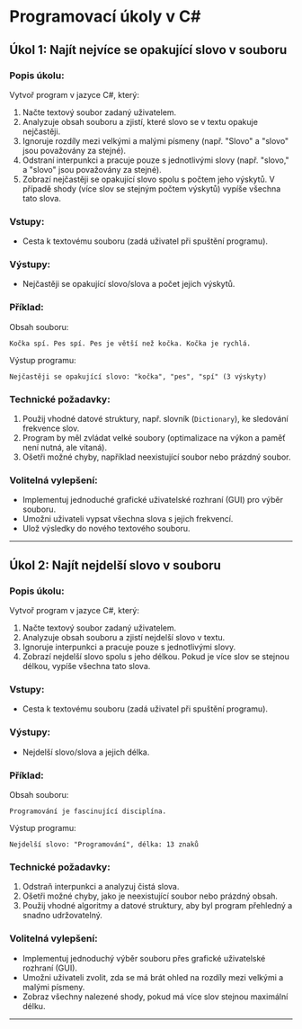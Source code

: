 
# Programovací úkoly v C#

## Úkol 1: Najít nejvíce se opakující slovo v souboru

### Popis úkolu:
Vytvoř program v jazyce C#, který:
1. Načte textový soubor zadaný uživatelem.
2. Analyzuje obsah souboru a zjistí, které slovo se v textu opakuje nejčastěji.
3. Ignoruje rozdíly mezi velkými a malými písmeny (např. "Slovo" a "slovo" jsou považovány za stejné).
4. Odstraní interpunkci a pracuje pouze s jednotlivými slovy (např. "slovo," a "slovo" jsou považovány za stejné).
5. Zobrazí nejčastěji se opakující slovo spolu s počtem jeho výskytů. V případě shody (více slov se stejným počtem výskytů) vypíše všechna tato slova.

### Vstupy:
- Cesta k textovému souboru (zadá uživatel při spuštění programu).

### Výstupy:
- Nejčastěji se opakující slovo/slova a počet jejich výskytů.

### Příklad:

Obsah souboru:
```
Kočka spí. Pes spí. Pes je větší než kočka. Kočka je rychlá.
```

Výstup programu:
```
Nejčastěji se opakující slovo: "kočka", "pes", "spí" (3 výskyty)
```

### Technické požadavky:
1. Použij vhodné datové struktury, např. slovník (`Dictionary`), ke sledování frekvence slov.
2. Program by měl zvládat velké soubory (optimalizace na výkon a paměť není nutná, ale vítaná).
3. Ošetři možné chyby, například neexistující soubor nebo prázdný soubor.

### Volitelná vylepšení:
- Implementuj jednoduché grafické uživatelské rozhraní (GUI) pro výběr souboru.
- Umožni uživateli vypsat všechna slova s jejich frekvencí.
- Ulož výsledky do nového textového souboru.

---

## Úkol 2: Najít nejdelší slovo v souboru

### Popis úkolu:
Vytvoř program v jazyce C#, který:
1. Načte textový soubor zadaný uživatelem.
2. Analyzuje obsah souboru a zjistí nejdelší slovo v textu.
3. Ignoruje interpunkci a pracuje pouze s jednotlivými slovy.
4. Zobrazí nejdelší slovo spolu s jeho délkou. Pokud je více slov se stejnou délkou, vypíše všechna tato slova.

### Vstupy:
- Cesta k textovému souboru (zadá uživatel při spuštění programu).

### Výstupy:
- Nejdelší slovo/slova a jejich délka.

### Příklad:

Obsah souboru:
```
Programování je fascinující disciplína.
```

Výstup programu:
```
Nejdelší slovo: "Programování", délka: 13 znaků
```

### Technické požadavky:
1. Odstraň interpunkci a analyzuj čistá slova.
2. Ošetři možné chyby, jako je neexistující soubor nebo prázdný obsah.
3. Použij vhodné algoritmy a datové struktury, aby byl program přehledný a snadno udržovatelný.

### Volitelná vylepšení:
- Implementuj jednoduchý výběr souboru přes grafické uživatelské rozhraní (GUI).
- Umožni uživateli zvolit, zda se má brát ohled na rozdíly mezi velkými a malými písmeny.
- Zobraz všechny nalezené shody, pokud má více slov stejnou maximální délku.

---

